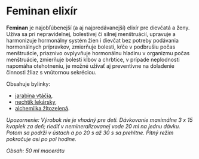Feminan elixír
==============

**Feminan** je najobľúbenejší (a aj najpredávanejší) elixír pre dievčatá a ženy.
Užíva sa pri nepravidelnej, bolestivej či silnej menštruácií, upravuje a
harmonizuje hormonálny systém žien i dievčat bez potreby podávania hormonálnych
prípravkov, zmierňuje bolesti, kŕče v podbrušiu počas menštruácie, priaznivo
ovplyvňuje hormonálnu hladinu v organizmu počas menštruácie, zmierňuje bolesti
kĺbov a chrbtice, v prípade neplodnosti napomáha otehotneniu, je možné užívať aj
preventívne na doladenie činnosti žliaz s vnútornou sekréciou.

Obsahuje bylinky:

* [jarabina vtáčia](/sip/bylinky/jarabina-vtacia/),
* [nechtík lekársky](/sip/bylinky/nechtik-lekarsky/),
* [alchemilka žltozelená](/sip/bylinky/alchemilka-zltozelena/).

*Upozornenie: Výrobok nie je vhodný pre deti. Dávkovanie maximálne 3 x 15
kvapiek za deň; riediť v nemineralizovanej vode 20 ml na jednu dávku. Potom sa
podrží v ústach a po 20 s až 30 s sa prehltne. Pitný režim pokračuje asi po pol
hodine.*

*Obsah: 50 ml macerátu*

